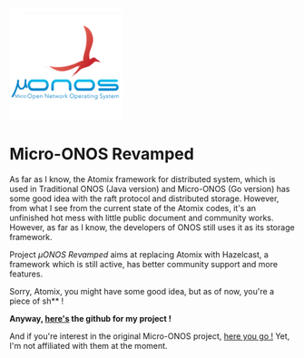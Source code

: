 
<a href="https://github.com/micro-onos-revamped"><img src="/IMG/projlogo.png" alt="drawing" width="200"/></a><br>

# Micro-ONOS Revamped

As far as I know, the Atomix framework for distributed system, which is used in Traditional ONOS (Java version) and Micro-ONOS (Go version) has some good idea with the raft protocol and distributed storage. However, from what I see from the current state of the Atomix codes, it's an unfinished hot mess with little public document and community works. However, as far as I know, the developers of ONOS still uses it as its storage framework.

Project _µONOS Revamped_ aims at replacing Atomix with Hazelcast, a framework which is still active, has better community support and more features.

Sorry, Atomix, you might have some good idea, but as of now, you're a piece of sh** !

**Anyway, [here's](https://github.com/micro-onos-revamped) the github for my project !**

And if you're interest in the original Micro-ONOS project, [here you go !](https://github.com/onosproject/) Yet, I'm not affiliated with them at the moment.
